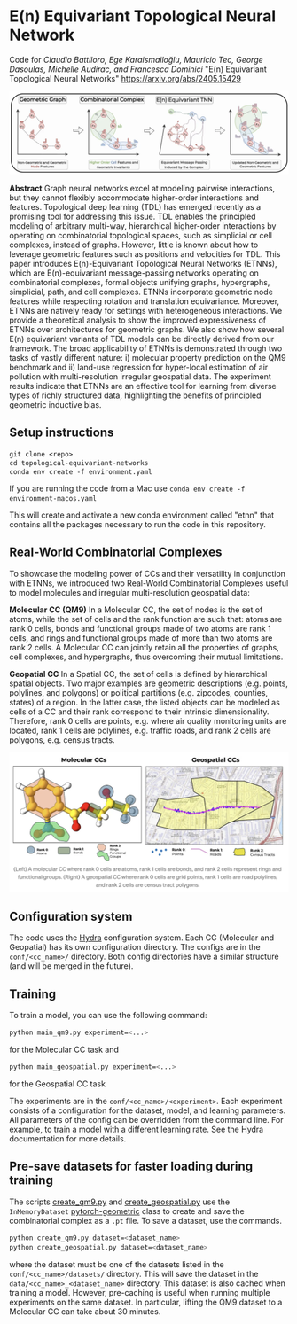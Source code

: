 # E(n) Equivariant Topological Neural Network

Code for *Claudio Battiloro, Ege Karaismailoğlu, Mauricio Tec, George Dasoulas, Michelle Audirac, and Francesca Dominici* "E(n) Equivariant Topological Neural Networks"
https://arxiv.org/abs/2405.15429

<img src="assets/etnn.png" width="1000">

**Abstract** Graph neural networks excel at modeling pairwise interactions, but they cannot flexibly accommodate higher-order interactions and features. Topological deep learning (TDL) has emerged recently as a promising tool for addressing this issue. TDL enables the principled modeling of arbitrary multi-way, hierarchical higher-order interactions by operating on combinatorial topological spaces, such as simplicial or cell complexes, instead of graphs. However, little is known about how to leverage geometric features such as positions and velocities for TDL. This paper introduces E(n)-Equivariant Topological Neural Networks (ETNNs), which are E(n)-equivariant message-passing networks operating on combinatorial complexes, formal objects unifying graphs, hypergraphs, simplicial, path, and cell complexes. ETNNs incorporate geometric node features while respecting rotation and translation equivariance. Moreover, ETNNs are natively ready for settings with heterogeneous interactions. We provide a theoretical analysis to show the improved expressiveness of ETNNs over architectures for geometric graphs. We also show how several E(n) equivariant variants of TDL models can be directly derived from our framework. The broad applicability of ETNNs is demonstrated through two tasks of vastly different nature: i) molecular property prediction on the QM9 benchmark and ii) land-use regression for hyper-local estimation of air pollution with multi-resolution irregular geospatial data. The experiment results indicate that ETNNs are an effective tool for learning from diverse types of richly structured data, highlighting the benefits of principled geometric inductive bias.

## Setup instructions
```
git clone <repo>
cd topological-equivariant-networks
conda env create -f environment.yaml
```

If you are running the code from a Mac use `conda env create -f environment-macos.yaml`

This will create and activate a new conda environment called "etnn" that contains all the packages necessary to run the code in this repository.

## Real-World Combinatorial Complexes

To showcase the modeling power of CCs and their versatility in conjunction with ETNNs, we introduced two Real-World Combinatorial Complexes useful to model molecules and irregular multi-resolution geospatial data:

**Molecular CC (QM9)** In a Molecular CC, the set of nodes is the set of atoms, while the set of cells and the rank function are such that: atoms are rank 0 cells, bonds and functional groups made of two atoms are rank 1 cells, and rings and functional groups made of more than two atoms are rank 2 cells. A Molecular CC can jointly retain all the properties of graphs, cell complexes, and hypergraphs, thus overcoming their mutual limitations. 

**Geopatial CC** In a Spatial CC, the set of cells is defined by hierarchical spatial objects. Two major examples are geometric descriptions (e.g. points, polylines, and polygons) or political partitions (e.g. zipcodes, counties, states) of a region. In the latter case, the listed objects can be modeled as cells of a CC and their rank correspond to their intrinsic dimensionality. Therefore, rank 0 cells are points, e.g. where air quality monitoring units are located, rank 1 cells are polylines, e.g. traffic roads, and rank 2 cells are polygons, e.g. census tracts.

<img src="assets/benchmarks.png" width="800">


## Configuration system

The code uses the [Hydra](https://hydra.cc/) configuration system.  Each CC (Molecular and Geopatial) has its own configuration directory. The configs are in the `conf/<cc_name>/` directory. Both config directories have a similar structure (and will be merged in the future). 

## Training

To train a model, you can use the following command:

```bash
python main_qm9.py experiment=<...>
```
for the Molecular CC task and
```bash
python main_geospatial.py experiment=<...>
```
for the Geospatial CC task

The experiments are in the `conf/<cc_name>/<experiment>`. Each experiment consists of a configuration for the dataset, model, and learning parameters. All parameters of the config can be overridden from the command line. For example, to train a model with a different learning rate. See the Hydra documentation for more details.


## Pre-save datasets for faster loading during training

The scripts [create_qm9.py](create_qm9.py) and [create_geospatial.py](create_geospatial.py) use the `InMemoryDataset` [pytorch-geometric](https://pytorch-geometric.readthedocs.io/en/latest/modules/data.html#torch_geometric.data.InMemoryDataset) class to create and save the combinatorial complex as a `.pt` file. To save a dataset, use the commands.

```bash
python create_qm9.py dataset=<dataset_name>
python create_geospatial.py dataset=<dataset_name>
```
where the dataset must be one of the datasets listed in the `conf/<cc_name>/datasets/` directory. This will save the dataset in the `data/<cc_name>_<dataset_name>` directory. This dataset is also cached when training a model. However, pre-caching is useful when running multiple experiments on the same dataset. In particular, lifting the QM9 dataset to a Molecular CC can take about 30 minutes. 

